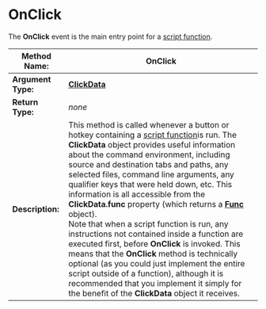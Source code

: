 # OnClick

The **OnClick** event is the main entry point for a [script function](/Manual/scripting/script_functions.md).

| **Method Name:** | OnClick |
| --- | --- |
| **Argument Type:** | **[ClickData](../scripting_objects/clickdata.md)** |
| **Return Type:** | *none* |
| **Description:** | This method is called whenever a button or hotkey containing a [script function](/Manual/scripting/script_functions.md)is run. The **ClickData** object provides useful information about the command environment, including source and destination tabs and paths, any selected files, command line arguments, any qualifier keys that were held down, etc. This information is all accessible from the **ClickData.func** property (which returns a **[Func](../scripting_objects/func.md)** object).  <br />Note that when a script function is run, any instructions not contained inside a function are executed first, before **OnClick** is invoked. This means that the **OnClick** method is technically optional (as you could just implement the entire script outside of a function), although it is recommended that you implement it simply for the benefit of the **ClickData** object it receives. |

